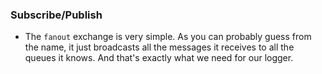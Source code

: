 ### Subscribe/Publish

* The `fanout` exchange is very simple. As you can probably guess from the name, it just broadcasts all the messages it 
receives to all the queues it knows. And that's exactly what we need for our logger.